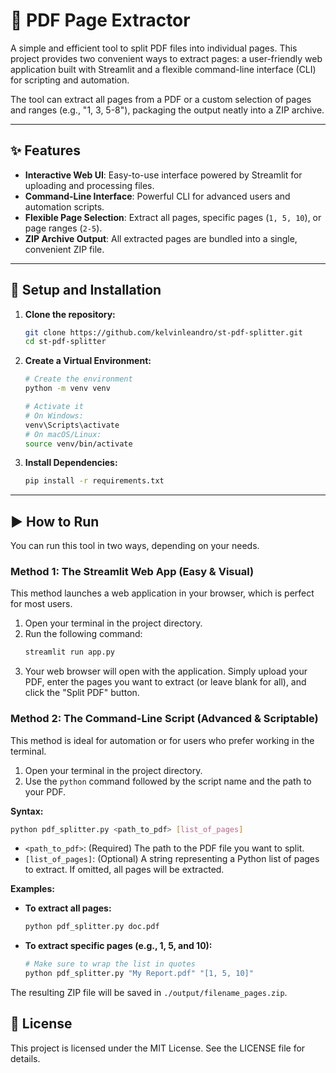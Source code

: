 # 📄 PDF Page Extractor

A simple and efficient tool to split PDF files into individual pages. This project provides two convenient ways to extract pages: a user-friendly web application built with Streamlit and a flexible command-line interface (CLI) for scripting and automation.

The tool can extract all pages from a PDF or a custom selection of pages and ranges (e.g., "1, 3, 5-8"), packaging the output neatly into a ZIP archive.

---

## ✨ Features

- **Interactive Web UI**: Easy-to-use interface powered by Streamlit for uploading and processing files.
- **Command-Line Interface**: Powerful CLI for advanced users and automation scripts.
- **Flexible Page Selection**: Extract all pages, specific pages (`1, 5, 10`), or page ranges (`2-5`).
- **ZIP Archive Output**: All extracted pages are bundled into a single, convenient ZIP file.

---

## 🚀 Setup and Installation

1. **Clone the repository:**

   ```sh
   git clone https://github.com/kelvinleandro/st-pdf-splitter.git
   cd st-pdf-splitter
   ```

2. **Create a Virtual Environment:**

   ```sh
   # Create the environment
   python -m venv venv

   # Activate it
   # On Windows:
   venv\Scripts\activate
   # On macOS/Linux:
   source venv/bin/activate
   ```

3. **Install Dependencies:**

   ```sh
   pip install -r requirements.txt
   ```

---

## ▶️ How to Run

You can run this tool in two ways, depending on your needs.

### Method 1: The Streamlit Web App (Easy & Visual)

This method launches a web application in your browser, which is perfect for most users.

1.  Open your terminal in the project directory.
2.  Run the following command:
    ```bash
    streamlit run app.py
    ```
3.  Your web browser will open with the application. Simply upload your PDF, enter the pages you want to extract (or leave blank for all), and click the "Split PDF" button.

### Method 2: The Command-Line Script (Advanced & Scriptable)

This method is ideal for automation or for users who prefer working in the terminal.

1.  Open your terminal in the project directory.
2.  Use the `python` command followed by the script name and the path to your PDF.

**Syntax:**

```bash
python pdf_splitter.py <path_to_pdf> [list_of_pages]
```

- `<path_to_pdf>`: (Required) The path to the PDF file you want to split.
- `[list_of_pages]`: (Optional) A string representing a Python list of pages to extract. If omitted, all pages will be extracted.

**Examples:**

- **To extract all pages:**

  ```bash
  python pdf_splitter.py doc.pdf
  ```

- **To extract specific pages (e.g., 1, 5, and 10):**

  ```bash
  # Make sure to wrap the list in quotes
  python pdf_splitter.py "My Report.pdf" "[1, 5, 10]"
  ```

The resulting ZIP file will be saved in `./output/filename_pages.zip`.

## 📜 License

This project is licensed under the MIT License. See the LICENSE file for details.
